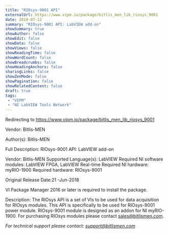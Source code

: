 ```yaml
---
title: "RIOsys-9001 API"
externalUrl: https://www.vipm.io/package/bitlis_men_lib_riosys_9001
date: 2018-07-12
summary: "RIOsys-9001 API: LabVIEW add-on"
showSummary: true
showAuthor: false
showEdit: false
showData: false
showViews: false
showReadingTime: false
showWordCount: false
showBreadcrumbs: false
showHeadingAnchors: false
sharingLinks: false
showZenMode: false
showPagination: false
showRelatedContent: false
draft: true
tags:
 - "VIPM"
 - "NI LabVIEW Tools Network"
---
```


Redirecting to https://www.vipm.io/package/bitlis_men_lib_riosys_9001

Vendor: Bitlis-MEN

Author(s): Bitlis-MEN
 
Full Description:
RIOsys-9001 API: LabVIEW add-on

Vendor: Bitlis-MEN
Supported Language(s): LabVIEW
Required NI software modules: LabVIEW FPGA, LabVIEW Real-time
Required NI hardware: myRIO-1900
Required hardware: RIOsys-9001

Original Release Date:21 -Jun-2018

VI Package Manager 2016 or later is required to install the package.

Description:
The RIOsys API is a set of VIs to be used for data acquisition for RIOsys modules. This API is specifically to be used for RIOsys-9001 power module.
RIOsys-9001 module is designed as an addon for NI myRIO-1900. For purchasing RIOsys modules please contact sales@bitlismen.com.

*For technical support please contact: support@bitlismen.com*